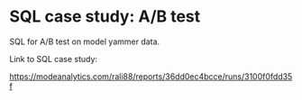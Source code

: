 # SQL case study: A/B test
SQL for A/B test on model yammer data.

Link to SQL case study:

https://modeanalytics.com/rali88/reports/36dd0ec4bcce/runs/3100f0fdd35f
